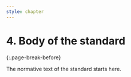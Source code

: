 ```yaml
---
style: chapter
---
```


# 4. Body of the standard
{:.page-break-before}

The normative text of the standard starts here.
